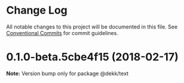 # Change Log

All notable changes to this project will be documented in this file.
See [Conventional Commits](https://conventionalcommits.org) for commit guidelines.

<a name="0.1.0-beta.5cbe4f15"></a>
# 0.1.0-beta.5cbe4f15 (2018-02-17)




**Note:** Version bump only for package @dekk/text
